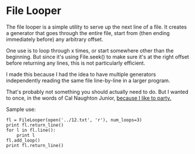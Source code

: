 File Looper
===========

The file looper is a simple utility to serve up the next line of a file. It creates a generator that goes through the entire file, start from (then ending immediately before) any arbitrary offset.

One use is to loop through x times, or start somewhere other than the beginning. But since it's using File.seek() to make sure it's at the right offset before returning any lines, this is not particularly efficient.

I made this because I had the idea to have multiple generators independently reading the same file line-by-line in a larger program.

That's probably not something you should actually need to do. But I wanted to once, in the words of Cal Naughton Junior, [because I like to party.](http://www.youtube.com/watch?v=SS_OVZtVa4E)


Sample use:
````
fl = FileLooper(open('../12.txt', 'r'), num_loops=3)
print fl.return_line()
for l in fl.line():
    print l
fl.add_loop()
print fl.return_line()
````
